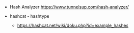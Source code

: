 - Hash Analyzer
	https://www.tunnelsup.com/hash-analyzer/

- hashcat  - hashtype
	- https://hashcat.net/wiki/doku.php?id=example_hashes
